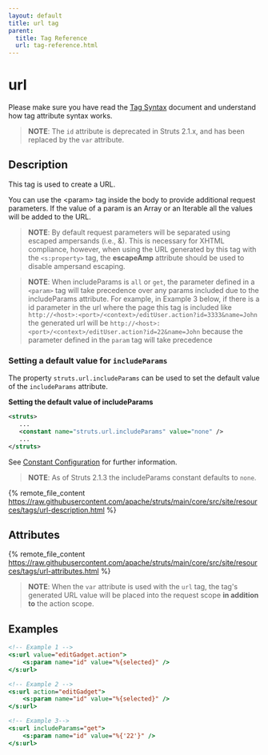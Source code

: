 ```yaml
---
layout: default
title: url tag
parent:
  title: Tag Reference
  url: tag-reference.html
---
```


# url

Please make sure you have read the [Tag Syntax](tag-syntax) document and understand how tag attribute syntax works.

> **NOTE**: The `id` attribute is deprecated in Struts 2.1.x, and has been replaced by the `var` attribute.

## Description

This tag is used to create a URL.

You can use the &lt;param&gt; tag inside the body to provide additional request parameters. If the value of a param 
is an Array or an Iterable all the values will be added to the URL.

> **NOTE**: By default request parameters will be separated using escaped ampersands (i.e., &amp;). This is necessary
> for XHTML compliance, however, when using the URL generated by this tag with the `<s:property>` tag, the **escapeAmp**
> attribute should be used to disable ampersand escaping.

> **NOTE**: When includeParams is `all` or `get`, the parameter defined in a `<param>` tag will take precedence over 
> any params included due to the includeParams attribute. For example, in Example 3 below, if there is a id parameter 
> in the url where the page this tag is included like `http://<host>:<port>/<context>/editUser.action?id=3333&name=John`
> the generated url will be `http://<host>:<port>/<context>/editUser.action?id=22&name=John`
> because the parameter defined in the `param` tag will take precedence

### Setting a default value for `includeParams`

The property `struts.url.includeParams` can be used to set the default value of the `includeParams` attribute.

**Setting the default value of includeParams**

```xml
<struts>
   ...
   <constant name="struts.url.includeParams" value="none" />
   ...
</struts>

```

See [Constant Configuration](../core-developers/constant-configuration) for further information.

> **NOTE**: As of Struts 2.1.3 the includeParams constant defaults to `none`. 

{% remote_file_content https://raw.githubusercontent.com/apache/struts/main/core/src/site/resources/tags/url-description.html %}

## Attributes

{% remote_file_content https://raw.githubusercontent.com/apache/struts/main/core/src/site/resources/tags/url-attributes.html %}

> **NOTE**: When the `var` attribute is used with the `url` tag, the tag's generated URL value will be placed into the request scope
> **in addition to** the action scope.

## Examples

```jsp
<!-- Example 1 -->
<s:url value="editGadget.action">
    <s:param name="id" value="%{selected}" />
</s:url>

<!-- Example 2 -->
<s:url action="editGadget">
    <s:param name="id" value="%{selected}" />
</s:url>

<!-- Example 3-->
<s:url includeParams="get">
    <s:param name="id" value="%{'22'}" />
</s:url>
```
